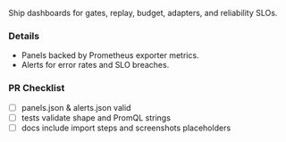 Ship dashboards for gates, replay, budget, adapters, and reliability SLOs.

### Details
- Panels backed by Prometheus exporter metrics.
- Alerts for error rates and SLO breaches.

### PR Checklist
- [ ] panels.json & alerts.json valid
- [ ] tests validate shape and PromQL strings
- [ ] docs include import steps and screenshots placeholders
